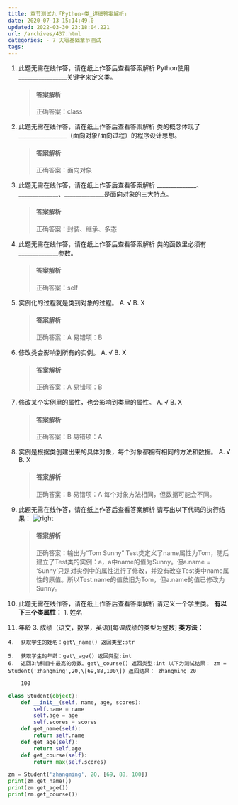 ```yaml
---
title: 章节测试九「Python-类_详细答案解析」
date: 2020-07-13 15:14:49.0
updated: 2022-03-30 23:18:04.221
url: /archives/437.html
categories: - 7 天零基础章节测试
tags: 
---
```




1.  此题无需在线作答，请在纸上作答后查看答案解析 Python使用\_\_\_\_\_\_\_\_\_\_\_\_\_\_\_\_\_关键字来定义类。
    
    > #### 答案解析
    > 
    > 正确答案：class
    
2.  此题无需在线作答，请在纸上作答后查看答案解析 类的概念体现了\_\_\_\_\_\_\_\_\_\_\_\_\_\_\_\_\_（面向对象/面向过程）的程序设计思想。
    
    > #### 答案解析
    > 
    > 正确答案：面向对象
    
3.  此题无需在线作答，请在纸上作答后查看答案解析 \_\_\_\_\_\_\_\_\_\_\_\_\_\_、\_\_\_\_\_\_\_\_\_\_\_\_\_\_、\_\_\_\_\_\_\_\_\_\_\_\_\_\_是面向对象的三大特点。
    
    > #### 答案解析
    > 
    > 正确答案：封装、继承、多态
    
4.  此题无需在线作答，请在纸上作答后查看答案解析 类的函数里必须有\_\_\_\_\_\_\_\_\_\_\_\_\_\_参数。
    
    > #### 答案解析
    > 
    > 正确答案：self
    
5.  实例化的过程就是类到对象的过程。 A. √ B. X
    
    > #### 答案解析
    > 
    > 正确答案：A 易错项：B
    
6.  修改类会影响到所有的实例。 A. √ B. X
    
    > #### 答案解析
    > 
    > 正确答案：A 易错项：B
    
7.  修改某个实例里的属性，也会影响到类里的属性。 A. √ B. X
    
    > #### 答案解析
    > 
    > 正确答案：B 易错项：A
    
8.  实例是根据类创建出来的具体对象，每个对象都拥有相同的方法和数据。 A. √ B. X
    
    > #### 答案解析
    > 
    > 正确答案：B 易错项：A 每个对象方法相同，但数据可能会不同。
    
9.  此题无需在线作答，请在纸上作答后查看答案解析 请写出以下代码的执行结果： ![right](https://images-aiyc-1301641396.cos.ap-guangzhou.myqcloud.com/20200713150721.png)
    
    > #### 答案解析
    > 
    > 正确答案：输出为“Tom Sunny” Test类定义了name属性为Tom，随后建立了Test类的实例：a，a中name的值为Sunny。但a.name = ‘Sunny’只是对实例中的属性进行了修改，并没有改变Test类中name属性的原值。所以Test.name的值依旧为Tom，但a.name的值已修改为Sunny。
    
10.  此题无需在线作答，请在纸上作答后查看答案解析 请定义一个学生类。 **有以下三个类属性：**
    1.  姓名
11.  年龄
    3.  成绩（语文，数学，英语)\[每课成绩的类型为整数\] **类方法：**
        
    4.  获取学生的姓名：get\_name() 返回类型:str
        
    5.  获取学生的年龄：get\_age() 返回类型:int
    6.  返回3门科目中最高的分数。get\_course() 返回类型:int 以下为测试结果： zm = Student('zhangming',20,\[69,88,100\]) 返回结果： zhangming 20
        
        100
        

```python
class Student(object):
    def __init__(self, name, age, scores):
        self.name = name
        self.age = age
        self.scores = scores
    def get_name(self):
        return self.name
    def get_age(self):
        return self.age
    def get_course(self):
        return max(self.scores)

zm = Student('zhangming', 20, [69, 88, 100])
print(zm.get_name())
print(zm.get_age())
print(zm.get_course())
```